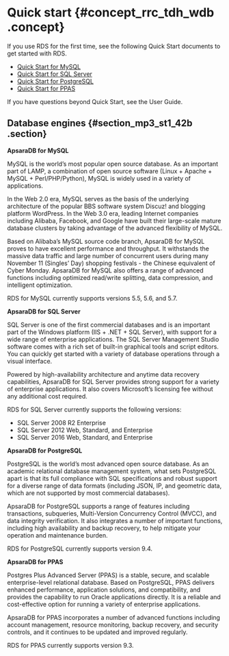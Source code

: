 # Quick start {#concept_rrc_tdh_wdb .concept}

If you use RDS for the first time, see the following Quick Start documents to get started with RDS.

-   [Quick Start for MySQL](https://www.alibabacloud.com/help/doc-detail/26117.htm)
-   [Quick Start for SQL Server](https://www.alibabacloud.com/help/doc-detail/53729.htm)
-   [Quick Start for PostgreSQL](https://www.alibabacloud.com/help/doc-detail/53730.htm)
-   [Quick Start for PPAS](https://www.alibabacloud.com/help/doc-detail/53731.htm)

If you have questions beyond Quick Start, see the User Guide.

## Database engines {#section_mp3_st1_42b .section}

**ApsaraDB for MySQL**

MySQL is the world’s most popular open source database. As an important part of LAMP, a combination of open source software \(Linux + Apache + MySQL + Perl/PHP/Python\), MySQL is widely used in a variety of applications.

In the Web 2.0 era, MySQL serves as the basis of the underlying architecture of the popular BBS software system Discuz! and blogging platform WordPress. In the Web 3.0 era, leading Internet companies including Alibaba, Facebook, and Google have built their large-scale mature database clusters by taking advantage of the advanced flexibility of MySQL.

Based on Alibaba’s MySQL source code branch, ApsaraDB for MySQL proves to have excellent performance and throughput. It withstands the massive data traffic and large number of concurrent users during many November 11 \(Singles’ Day\) shopping festivals - the Chinese equivalent of Cyber Monday. ApsaraDB for MySQL also offers a range of advanced functions including optimized read/write splitting, data compression, and intelligent optimization.

RDS for MySQL currently supports versions 5.5, 5.6, and 5.7.

**ApsaraDB for SQL Server**

SQL Server is one of the first commercial databases and is an important part of the Windows platform \(IIS + .NET + SQL Server\), with support for a wide range of enterprise applications. The SQL Server Management Studio software comes with a rich set of built-in graphical tools and script editors. You can quickly get started with a variety of database operations through a visual interface.

Powered by high-availability architecture and anytime data recovery capabilities, ApsaraDB for SQL Server provides strong support for a variety of enterprise applications. It also covers Microsoft’s licensing fee without any additional cost required.

RDS for SQL Server currently supports the following versions:

-   SQL Server 2008 R2 Enterprise
-   SQL Server 2012 Web, Standard, and Enterprise
-   SQL Server 2016 Web, Standard, and Enterprise

**ApsaraDB for PostgreSQL**

PostgreSQL is the world’s most advanced open source database. As an academic relational database management system, what sets PostgreSQL apart is that its full compliance with SQL specifications and robust support for a diverse range of data formats \(including JSON, IP, and geometric data, which are not supported by most commercial databases\).

ApsaraDB for PostgreSQL supports a range of features including transactions, subqueries, Multi-Version Concurrency Control \(MVCC\), and data integrity verification. It also integrates a number of important functions, including high availability and backup recovery, to help mitigate your operation and maintenance burden.

RDS for PostgreSQL currently supports version 9.4.

**ApsaraDB for PPAS**

Postgres Plus Advanced Server \(PPAS\) is a stable, secure, and scalable enterprise-level relational database. Based on PostgreSQL, PPAS delivers enhanced performance, application solutions, and compatibility, and provides the capability to run Oracle applications directly. It is a reliable and cost-effective option for running a variety of enterprise applications.

ApsaraDB for PPAS incorporates a number of advanced functions including account management, resource monitoring, backup recovery, and security controls, and it continues to be updated and improved regularly.

RDS for PPAS currently supports version 9.3.

